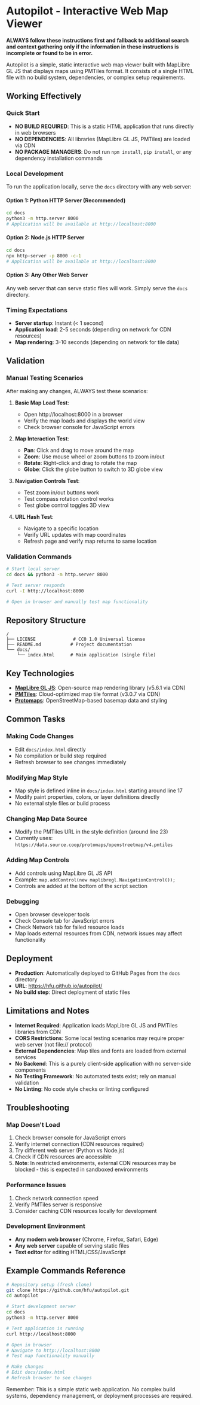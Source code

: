 # Autopilot - Interactive Web Map Viewer

**ALWAYS follow these instructions first and fallback to additional search and context gathering only if the information in these instructions is incomplete or found to be in error.**

Autopilot is a simple, static interactive web map viewer built with MapLibre GL JS that displays maps using PMTiles format. It consists of a single HTML file with no build system, dependencies, or complex setup requirements.

## Working Effectively

### Quick Start
- **NO BUILD REQUIRED**: This is a static HTML application that runs directly in web browsers
- **NO DEPENDENCIES**: All libraries (MapLibre GL JS, PMTiles) are loaded via CDN
- **NO PACKAGE MANAGERS**: Do not run `npm install`, `pip install`, or any dependency installation commands

### Local Development
To run the application locally, serve the `docs` directory with any web server:

#### Option 1: Python HTTP Server (Recommended)
```bash
cd docs
python3 -m http.server 8000
# Application will be available at http://localhost:8000
```

#### Option 2: Node.js HTTP Server
```bash
cd docs
npx http-server -p 8000 -c-1
# Application will be available at http://localhost:8000
```

#### Option 3: Any Other Web Server
Any web server that can serve static files will work. Simply serve the `docs` directory.

### Timing Expectations
- **Server startup**: Instant (< 1 second)
- **Application load**: 2-5 seconds (depending on network for CDN resources)
- **Map rendering**: 3-10 seconds (depending on network for tile data)

## Validation

### Manual Testing Scenarios
After making any changes, ALWAYS test these scenarios:

1. **Basic Map Load Test**:
   - Open http://localhost:8000 in a browser
   - Verify the map loads and displays the world view
   - Check browser console for JavaScript errors

2. **Map Interaction Test**:
   - **Pan**: Click and drag to move around the map
   - **Zoom**: Use mouse wheel or zoom buttons to zoom in/out
   - **Rotate**: Right-click and drag to rotate the map
   - **Globe**: Click the globe button to switch to 3D globe view

3. **Navigation Controls Test**:
   - Test zoom in/out buttons work
   - Test compass rotation control works
   - Test globe control toggles 3D view

4. **URL Hash Test**:
   - Navigate to a specific location
   - Verify URL updates with map coordinates
   - Refresh page and verify map returns to same location

### Validation Commands
```bash
# Start local server
cd docs && python3 -m http.server 8000

# Test server responds
curl -I http://localhost:8000

# Open in browser and manually test map functionality
```

## Repository Structure

```
/
├── LICENSE              # CC0 1.0 Universal license
├── README.md           # Project documentation
└── docs/
    └── index.html      # Main application (single file)
```

## Key Technologies

- **[MapLibre GL JS](https://maplibre.org/)**: Open-source map rendering library (v5.6.1 via CDN)
- **[PMTiles](https://github.com/protomaps/PMTiles)**: Cloud-optimized map tile format (v3.0.7 via CDN)
- **[Protomaps](https://protomaps.com/)**: OpenStreetMap-based basemap data and styling

## Common Tasks

### Making Code Changes
- Edit `docs/index.html` directly
- No compilation or build step required
- Refresh browser to see changes immediately

### Modifying Map Style
- Map style is defined inline in `docs/index.html` starting around line 17
- Modify paint properties, colors, or layer definitions directly
- No external style files or build process

### Changing Map Data Source
- Modify the PMTiles URL in the style definition (around line 23)
- Currently uses: `https://data.source.coop/protomaps/openstreetmap/v4.pmtiles`

### Adding Map Controls
- Add controls using MapLibre GL JS API
- Example: `map.addControl(new maplibregl.NavigationControl());`
- Controls are added at the bottom of the script section

### Debugging
- Open browser developer tools
- Check Console tab for JavaScript errors
- Check Network tab for failed resource loads
- Map loads external resources from CDN, network issues may affect functionality

## Deployment

- **Production**: Automatically deployed to GitHub Pages from the `docs` directory
- **URL**: https://hfu.github.io/autopilot/
- **No build step**: Direct deployment of static files

## Limitations and Notes

- **Internet Required**: Application loads MapLibre GL JS and PMTiles libraries from CDN
- **CORS Restrictions**: Some local testing scenarios may require proper web server (not file:// protocol)
- **External Dependencies**: Map tiles and fonts are loaded from external services
- **No Backend**: This is a purely client-side application with no server-side components
- **No Testing Framework**: No automated tests exist; rely on manual validation
- **No Linting**: No code style checks or linting configured

## Troubleshooting

### Map Doesn't Load
1. Check browser console for JavaScript errors
2. Verify internet connection (CDN resources required)
3. Try different web server (Python vs Node.js)
4. Check if CDN resources are accessible
5. **Note**: In restricted environments, external CDN resources may be blocked - this is expected in sandboxed environments

### Performance Issues
1. Check network connection speed
2. Verify PMTiles server is responsive
3. Consider caching CDN resources locally for development

### Development Environment
- **Any modern web browser** (Chrome, Firefox, Safari, Edge)
- **Any web server** capable of serving static files
- **Text editor** for editing HTML/CSS/JavaScript

## Example Commands Reference

```bash
# Repository setup (fresh clone)
git clone https://github.com/hfu/autopilot.git
cd autopilot

# Start development server
cd docs
python3 -m http.server 8000

# Test application is running
curl http://localhost:8000

# Open in browser
# Navigate to http://localhost:8000
# Test map functionality manually

# Make changes
# Edit docs/index.html
# Refresh browser to see changes
```

Remember: This is a simple static web application. No complex build systems, dependency management, or deployment processes are required.